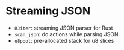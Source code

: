 # Streaming JSON

- `RJiter`: streaming JSON parser for Rust
- `scan_json`: do actions while parsing JSON
- `u8pool`: pre-allocated stack for u8 slices
